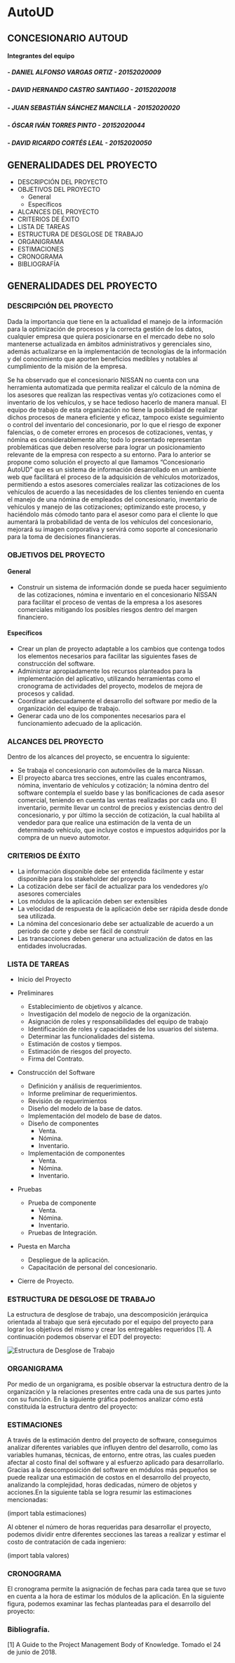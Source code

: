 # AutoUD

## CONCESIONARIO AUTOUD

#### Integrantes del equipo
##### - DANIEL ALFONSO VARGAS ORTIZ - 20152020009
##### - DAVID HERNANDO CASTRO SANTIAGO - 20152020018
##### - JUAN SEBASTIÁN SÁNCHEZ MANCILLA - 20152020020
##### - ÓSCAR IVÁN TORRES PINTO - 20152020044
##### - DAVID RICARDO CORTÉS LEAL - 20152020050



## GENERALIDADES DEL PROYECTO
- DESCRIPCIÓN DEL PROYECTO
- OBJETIVOS DEL PROYECTO
	- General
	- Específicos
- ALCANCES DEL PROYECTO
- CRITERIOS DE ÉXITO
- LISTA DE TAREAS
- ESTRUCTURA DE DESGLOSE DE TRABAJO
- ORGANIGRAMA
- ESTIMACIONES
- CRONOGRAMA
- BIBLIOGRAFÍA


## GENERALIDADES DEL PROYECTO

### DESCRIPCIÓN DEL PROYECTO
Dada la importancia que tiene en la actualidad el manejo de la información para la optimización de procesos y la correcta gestión de los datos, cualquier empresa que quiera posicionarse en el mercado debe no solo mantenerse actualizada en ámbitos administrativos y gerenciales sino, además actualizarse en la implementación de tecnologías de la información y del conocimiento que aporten beneficios medibles y notables al cumplimiento de la misión de la empresa.

Se ha observado que el concesionario NISSAN no cuenta con una herramienta automatizada que permita realizar el cálculo de la nómina de los asesores que realizan las respectivas ventas y/o cotizaciones como el inventario de los vehículos, y se hace tedioso hacerlo de manera manual. El equipo de trabajo de esta organización no tiene la posibilidad de realizar dichos procesos de manera eficiente y eficaz, tampoco existe seguimiento o control del inventario del concesionario, por lo que el riesgo de exponer falencias, o de cometer errores en procesos de cotizaciones, ventas, y nómina es considerablemente alto; todo lo presentado representan problemáticas que deben resolverse para lograr un posicionamiento relevante de la empresa con respecto a su entorno.
Para lo anterior se propone como solución el proyecto al que llamamos “Concesionario AutoUD” que es un sistema de información desarrollado en un ambiente web que facilitará el proceso de la adquisición de vehículos motorizados, permitiendo a estos asesores comerciales realizar las cotizaciones de los vehículos de acuerdo a las necesidades de los clientes teniendo en cuenta el manejo de una nómina de empleados del concesionario, inventario de vehículos y manejo de las cotizaciones; optimizando este proceso, y haciéndolo más cómodo tanto para el asesor como para el cliente lo que aumentará la probabilidad de venta de los vehículos del concesionario, mejorará su imagen corporativa y servirá como soporte al concesionario para la toma de decisiones financieras.


### OBJETIVOS DEL PROYECTO

#### General
- Construir un sistema de información donde se pueda hacer seguimiento de las cotizaciones, nómina e inventario en el concesionario NISSAN para facilitar el proceso de ventas de la empresa a los asesores comerciales mitigando los posibles riesgos dentro del margen financiero.

#### Específicos
- Crear un plan de proyecto adaptable a los cambios que contenga todos los elementos necesarios para facilitar las siguientes fases de construcción del software.
- Administrar apropiadamente los recursos planteados para la implementación del aplicativo, utilizando herramientas como el cronograma de actividades del proyecto, modelos de mejora de procesos y calidad.
- Coordinar adecuadamente el desarrollo del software por medio de la organización del equipo de trabajo.
- Generar cada uno de los componentes necesarios para el funcionamiento adecuado de la aplicación.


### ALCANCES DEL PROYECTO
Dentro de los alcances del proyecto, se encuentra lo siguiente:
- Se trabaja el concesionario con automóviles de la marca Nissan.
- El proyecto abarca tres secciones, entre las cuales encontramos, nómina, inventario de vehículos y cotización; la nómina dentro del software contempla el sueldo base y las bonificaciones de cada asesor comercial, teniendo en cuenta las ventas realizadas por cada uno. El inventario, permite llevar un control de precios y existencias dentro del concesionario, y por último la sección de cotización, la cual habilita al vendedor para que realice una estimación de la venta de un determinado vehículo, que incluye costos e impuestos adquiridos por la compra de un nuevo automotor.



### CRITERIOS DE ÉXITO
- La información disponible debe ser entendida fácilmente y estar disponible para los stakeholder del proyecto
- La cotización debe ser fácil de actualizar para los vendedores y/o asesores comerciales
- Los módulos de la aplicación deben ser extensibles
- La velocidad de respuesta de la aplicación debe ser rápida desde donde sea utilizada.
- La nómina del concesionario debe ser actualizable de acuerdo a un periodo de corte y debe ser fácil de construir
- Las transacciones deben generar una actualización de datos en las entidades involucradas.


### LISTA DE TAREAS
- Inicio del Proyecto
- Preliminares 
	- Establecimiento de objetivos y alcance.
	- Investigación del modelo de negocio de la organización.
	- Asignación de roles y responsabilidades del equipo de trabajo
	- Identificación de roles y capacidades de los usuarios del sistema.
	- Determinar las funcionalidades del sistema.
	- Estimación de costos y tiempos.
	- Estimación de riesgos del proyecto.
	- Firma del Contrato.
- Construcción del Software
	- Definición y análisis de requerimientos.
	- Informe preliminar de requerimientos.
	- Revisión de requerimientos
	- Diseño del modelo de la base de datos.
	- Implementación del modelo de base de datos.
	- Diseño de componentes
		- Venta.
		- Nómina.
		- Inventario.
	- Implementación de componentes
		- Venta.
		- Nómina.
		- Inventario.	
- Pruebas
	- Prueba de componente
		- Venta.
		- Nómina.
		- Inventario.	
	- Pruebas de Integración.

- Puesta en Marcha
	- Despliegue de la aplicación.
	- Capacitación de personal del concesionario.

- Cierre de Proyecto.

### ESTRUCTURA DE DESGLOSE DE TRABAJO
La estructura de desglose de trabajo, una descomposición jerárquica orientada al trabajo que será ejecutado por el equipo del proyecto para lograr los objetivos del mismo y crear los entregables requeridos [1]. A continuación podemos observar el EDT del proyecto:

![Estructura de Desglose de Trabajo ](https://github.com/danielvargas97/AutoUD/blob/master/edt_y_organigrama-WBS%20(1).png)

### ORGANIGRAMA
Por medio de un organigrama, es posible observar la estructura dentro de la organización y la relaciones presentes entre cada una de sus partes junto con su función. En la siguiente gráfica podemos analizar cómo está constituida la estructura dentro del proyecto:


### ESTIMACIONES

A través de la estimación dentro del proyecto de software, conseguimos analizar diferentes variables que influyen dentro del desarrollo, como las variables humanas, técnicas, de entorno, entre otras, las cuales pueden afectar al costo final del software y al esfuerzo aplicado para desarrollarlo.
Gracias a la descomposición del software en módulos más pequeños se puede realizar una estimación de costos en el desarrollo del proyecto, analizando la complejidad, horas dedicadas, número de objetos y acciones.En la siguiente tabla se logra resumir las estimaciones mencionadas: 

(import tabla estimaciones)

Al obtener el número de horas requeridas para desarrollar el proyecto, podemos dividir entre diferentes secciones las tareas a realizar y estimar el costo de contratación de cada ingeniero:

(import tabla valores)


### CRONOGRAMA
El cronograma permite la asignación de fechas para cada tarea que se tuvo en cuenta a la hora de estimar los módulos de la aplicación. En la siguiente figura, podemos examinar las fechas planteadas para el desarrollo del proyecto:



### Bibliografía.

[1] A Guide to the Project Management Body of Knowledge. Tomado el 24 de junio de 2018.

